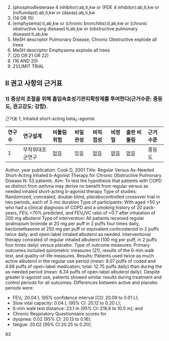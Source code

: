 2. (phosphodiesterase 4 inhibitor):ab,ti,kw or (PDE 4 inhibitor):ab,ti,kw or (roflumilast):ab,ti,kw or (daxas):ab,ti,kw
3. (14 OR 15)
4. (emphysema):ti,ab,kw or (chronic bronchitis):ti,ab,kw or (chronic obstructive lung disease):ti,ab,kw or (obstructive pulmonary disease):ti,ab,kw
5. MeSH descriptor Pulmonary Disease, Chronic Obstructive explode all trees
6. MeSH descriptor Emphysema explode all trees
7. (20 OR 21 OR 22)
8. (16 AND 20)
9. 21/LIMIT TRIAL

## II 권고 사항의 근거표

### 1) 증상의 조절을 위해 흡입속효성기관지확장제를 투여한다(근거수준: 중등도, 권고강도: 강함).

근거표 1; Inhaled short-acting beta₂-agonist

| 연구수 | 연구설계       | 비뚤림 위험 | 비일관성 | 비직접성 | 비정밀 | 출판 비뚤림 | 근거수준 |
| :----- | :------------- | :---------- | :------- | :------- | :----- | :---------- | :------- |
| 1      | 무작위대조군연구 | 없음        | 있음     | 없음     | 없음   | 없음        | 중등도   |

Author, year publication: Cook D, 2001
Title: Regular Versus As-Needed Short-Acting Inhaled b-Agonist Therapy for Chronic Obstructive Pulmonary Disease
N: 53 patients.
Aim: To test the hypothesis that patients with COPD as distinct from asthma may derive no benefit from regular versus as needed inhaled short-acting b-agonist therapy
Type of studies: Randomized, concealed, double-blind, placebocontrolled crossover trial in two periods, each of 3-mo duration
Type of participants: With aged >50 yr who had a clinical diagnosis of COPD and a smoking history of 20 pack-years, FEV₁ <70% predicted, and FEV₁/VC ratio of <0.7 after inhalation of 200 mg albuterol
Type of intervention: All patients received regular ipratropium bromide at 20 mg per puff in 2 puffs four times daily, beclomethasone at 250 mg per puff or equivalent corticosteroid in 2 puffs twice daily, and open-label inhaled albuterol as needed. Interventional therapy consisted of regular inhaled albuterol (100 mg per puff, in 2 puffs four times daily) versus placebo.
Type of outcome measures: Primary outcomes included spirometric measures (21), results of the 6-min walk test, and quality-of-life measures.
Results: Patients used twice as much active albuterol in the regular use period (mean: 8.07 puffs of coded and 4.68 puffs of open-label medication; total: 12.75 puffs daily) than during the as-needed period (mean: 6.34 puffs of open-label albuterol daily). Despite greater b-agonist use, patients showed similar results during treatment and control periods for all outcomes.
Differences between active and placebo periods were:
- FEV₁: 20.04 L (95% confidence interval [CI]: 20.09 to 0.01 L);
- Slow vital capacity: 0.04 L (95% CI: 20.12 to 0.20 L);
- 6-min walk test distance: 23.1 m (95% CI: 216.8 to 10.5 m); and
- Chronic Respiratory Questionnaire scores for
- dyspnea: 0.02 (95% CI: 20.13 to 0.16);
- fatigue: 20.02 (95% CI:20.25 to 0.20);

<PAGE>93